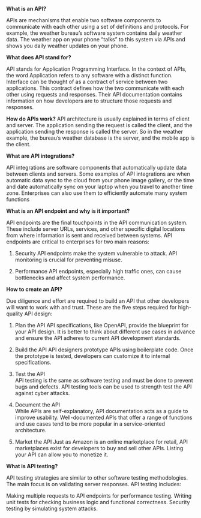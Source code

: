 **What is an API?**

APIs are mechanisms that enable two software components to communicate with each other using a set of definitions and protocols. 
For example, the weather bureau’s software system contains daily weather data. The weather app on your phone “talks” to this system 
via APIs and shows you daily weather updates on your phone.

**What does API stand for?**

API stands for Application Programming Interface. In the context of APIs, the word Application refers to any software with a distinct function.
Interface can be thought of as a contract of service between two applications. This contract defines how the two communicate with each other using 
requests and responses. Their API documentation contains information on how developers are to structure those requests and responses.

**How do APIs work?**
API architecture is usually explained in terms of client and server. The application sending the request is called the client, and the application 
sending the response is called the server. So in the weather example, the bureau’s weather database is the server, and the mobile app is the client.

**What are API integrations?**

API integrations are software components that automatically update data between clients and servers. Some examples of API integrations are when automatic 
data sync to the cloud from your phone image gallery, or the time and date automatically sync on your laptop when you travel to another time zone.
Enterprises can also use them to efficiently automate many system functions

**What is an API endpoint and why is it important?**

API endpoints are the final touchpoints in the API communication system. These include server URLs, services, and other specific digital locations from 
where information is sent and received between systems. API endpoints are critical to enterprises for two main reasons: 

1. Security
API endpoints make the system vulnerable to attack. API monitoring is crucial for preventing misuse.

2. Performance
API endpoints, especially high traffic ones, can cause bottlenecks and affect system performance.

**How to create an API?**

Due diligence and effort are required to build an API that other developers will want to work with and trust. These are the five steps required for
high-quality API design:

1. Plan the API 
API specifications, like OpenAPI, provide the blueprint for your API design. It is better to think about different use cases in advance and ensure the 
API adheres to current API development standards.

2. Build the API
 API designers prototype APIs using boilerplate code. Once the prototype is tested, developers can customize it to internal specifications.

3. Test the API  
API testing is the same as software testing and must be done to prevent bugs and defects. API testing tools can be used to strength test the API against
cyber attacks.

4. Document the API  
While APIs are self-explanatory, API documentation acts as a guide to improve usability. Well-documented APIs that offer a range of functions and use
cases tend to be more popular in a service-oriented architecture.

5. Market the API 
Just as Amazon is an online marketplace for retail, API marketplaces exist for developers to buy and sell other APIs. Listing your API can allow you to monetize it.

**What is API testing?**

API testing strategies are similar to other software testing methodologies. The main focus is on validating server responses. API testing includes:

Making multiple requests to API endpoints for performance testing.
Writing unit tests for checking business logic and functional correctness.
Security testing by simulating system attacks. 
